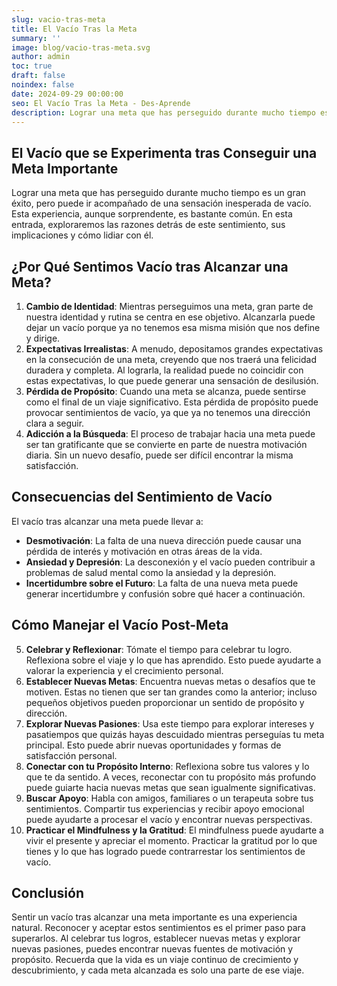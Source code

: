 ```yaml
---
slug: vacio-tras-meta
title: El Vacío Tras la Meta
summary: ''
image: blog/vacio-tras-meta.svg
author: admin
toc: true
draft: false
noindex: false
date: 2024-09-29 00:00:00
seo: El Vacío Tras la Meta - Des-Aprende
description: Lograr una meta que has perseguido durante mucho tiempo es un gran éxito, pero puede ir acompañado de una sensación inesperada de vacío. Esta experiencia…
---
```


## El Vacío que se Experimenta tras Conseguir una Meta Importante

Lograr una meta que has perseguido durante mucho tiempo es un gran éxito, pero puede ir acompañado de una sensación inesperada de vacío. Esta experiencia, aunque sorprendente, es bastante común. En esta entrada, exploraremos las razones detrás de este sentimiento, sus implicaciones y cómo lidiar con él.

## ¿Por Qué Sentimos Vacío tras Alcanzar una Meta?

1. **Cambio de Identidad**: Mientras perseguimos una meta, gran parte de nuestra identidad y rutina se centra en ese objetivo. Alcanzarla puede dejar un vacío porque ya no tenemos esa misma misión que nos define y dirige.
2. **Expectativas Irrealistas**: A menudo, depositamos grandes expectativas en la consecución de una meta, creyendo que nos traerá una felicidad duradera y completa. Al lograrla, la realidad puede no coincidir con estas expectativas, lo que puede generar una sensación de desilusión.
3. **Pérdida de Propósito**: Cuando una meta se alcanza, puede sentirse como el final de un viaje significativo. Esta pérdida de propósito puede provocar sentimientos de vacío, ya que ya no tenemos una dirección clara a seguir.
4. **Adicción a la Búsqueda**: El proceso de trabajar hacia una meta puede ser tan gratificante que se convierte en parte de nuestra motivación diaria. Sin un nuevo desafío, puede ser difícil encontrar la misma satisfacción.

## Consecuencias del Sentimiento de Vacío

El vacío tras alcanzar una meta puede llevar a:

- **Desmotivación**: La falta de una nueva dirección puede causar una pérdida de interés y motivación en otras áreas de la vida.
- **Ansiedad y Depresión**: La desconexión y el vacío pueden contribuir a problemas de salud mental como la ansiedad y la depresión.
- **Incertidumbre sobre el Futuro**: La falta de una nueva meta puede generar incertidumbre y confusión sobre qué hacer a continuación.

## Cómo Manejar el Vacío Post-Meta

5. **Celebrar y Reflexionar**: Tómate el tiempo para celebrar tu logro. Reflexiona sobre el viaje y lo que has aprendido. Esto puede ayudarte a valorar la experiencia y el crecimiento personal.
6. **Establecer Nuevas Metas**: Encuentra nuevas metas o desafíos que te motiven. Estas no tienen que ser tan grandes como la anterior; incluso pequeños objetivos pueden proporcionar un sentido de propósito y dirección.
7. **Explorar Nuevas Pasiones**: Usa este tiempo para explorar intereses y pasatiempos que quizás hayas descuidado mientras perseguías tu meta principal. Esto puede abrir nuevas oportunidades y formas de satisfacción personal.
8. **Conectar con tu Propósito Interno**: Reflexiona sobre tus valores y lo que te da sentido. A veces, reconectar con tu propósito más profundo puede guiarte hacia nuevas metas que sean igualmente significativas.
9. **Buscar Apoyo**: Habla con amigos, familiares o un terapeuta sobre tus sentimientos. Compartir tus experiencias y recibir apoyo emocional puede ayudarte a procesar el vacío y encontrar nuevas perspectivas.
10. **Practicar el Mindfulness y la Gratitud**: El mindfulness puede ayudarte a vivir el presente y apreciar el momento. Practicar la gratitud por lo que tienes y lo que has logrado puede contrarrestar los sentimientos de vacío.

## Conclusión

Sentir un vacío tras alcanzar una meta importante es una experiencia natural. Reconocer y aceptar estos sentimientos es el primer paso para superarlos. Al celebrar tus logros, establecer nuevas metas y explorar nuevas pasiones, puedes encontrar nuevas fuentes de motivación y propósito. Recuerda que la vida es un viaje continuo de crecimiento y descubrimiento, y cada meta alcanzada es solo una parte de ese viaje.
